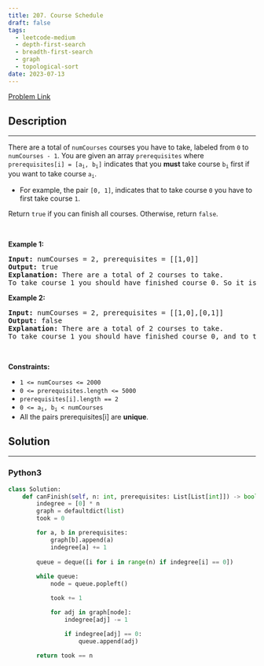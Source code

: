 ```yaml
---
title: 207. Course Schedule
draft: false
tags: 
  - leetcode-medium
  - depth-first-search
  - breadth-first-search
  - graph
  - topological-sort
date: 2023-07-13
---
```


[Problem Link](https://leetcode.com/problems/course-schedule/)

## Description

---
<p>There are a total of <code>numCourses</code> courses you have to take, labeled from <code>0</code> to <code>numCourses - 1</code>. You are given an array <code>prerequisites</code> where <code>prerequisites[i] = [a<sub>i</sub>, b<sub>i</sub>]</code> indicates that you <strong>must</strong> take course <code>b<sub>i</sub></code> first if you want to take course <code>a<sub>i</sub></code>.</p>

<ul>
	<li>For example, the pair <code>[0, 1]</code>, indicates that to take course <code>0</code> you have to first take course <code>1</code>.</li>
</ul>

<p>Return <code>true</code> if you can finish all courses. Otherwise, return <code>false</code>.</p>

<p>&nbsp;</p>
<p><strong class="example">Example 1:</strong></p>

<pre>
<strong>Input:</strong> numCourses = 2, prerequisites = [[1,0]]
<strong>Output:</strong> true
<strong>Explanation:</strong> There are a total of 2 courses to take. 
To take course 1 you should have finished course 0. So it is possible.
</pre>

<p><strong class="example">Example 2:</strong></p>

<pre>
<strong>Input:</strong> numCourses = 2, prerequisites = [[1,0],[0,1]]
<strong>Output:</strong> false
<strong>Explanation:</strong> There are a total of 2 courses to take. 
To take course 1 you should have finished course 0, and to take course 0 you should also have finished course 1. So it is impossible.
</pre>

<p>&nbsp;</p>
<p><strong>Constraints:</strong></p>

<ul>
	<li><code>1 &lt;= numCourses &lt;= 2000</code></li>
	<li><code>0 &lt;= prerequisites.length &lt;= 5000</code></li>
	<li><code>prerequisites[i].length == 2</code></li>
	<li><code>0 &lt;= a<sub>i</sub>, b<sub>i</sub> &lt; numCourses</code></li>
	<li>All the pairs prerequisites[i] are <strong>unique</strong>.</li>
</ul>


## Solution

---
### Python3
``` py title='course-schedule'
class Solution:
    def canFinish(self, n: int, prerequisites: List[List[int]]) -> bool:
        indegree = [0] * n
        graph = defaultdict(list)
        took = 0

        for a, b in prerequisites:
            graph[b].append(a)
            indegree[a] += 1
        
        queue = deque([i for i in range(n) if indegree[i] == 0])
        
        while queue:
            node = queue.popleft()

            took += 1

            for adj in graph[node]:
                indegree[adj] -= 1

                if indegree[adj] == 0:
                    queue.append(adj)
        
        return took == n
```

